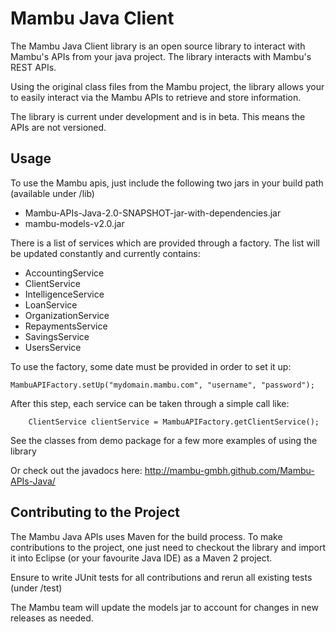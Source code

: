 Mambu Java Client
===================

The Mambu Java Client library is an open source library to interact with Mambu's APIs from your java project. 
The library interacts with Mambu's REST APIs.

Using the original class files from the Mambu project, the library allows your to easily interact via the Mambu APIs to retrieve and store information. 

The library is current under development and is in beta. This means the APIs are not versioned.

Usage
-----

To use the Mambu apis, just include the following two jars in your build path (available under /lib)

* Mambu-APIs-Java-2.0-SNAPSHOT-jar-with-dependencies.jar
* mambu-models-v2.0.jar

There is a list of services which are provided through a factory.
The list will be updated constantly and currently contains:

- AccountingService
- ClientService
- IntelligenceService
- LoanService
- OrganizationService
- RepaymentsService
- SavingsService
- UsersService

To use the factory, some date must be provided in order to set it up:

	MambuAPIFactory.setUp("mydomain.mambu.com", "username", "password");
	 
After this step, each service can be taken through a simple call like:

		ClientService clientService = MambuAPIFactory.getClientService();

See the classes from demo package for a few more examples of using the library

Or check out the javadocs here: http://mambu-gmbh.github.com/Mambu-APIs-Java/

Contributing to the Project
-----
The Mambu Java APIs uses Maven for the build process. To make contributions to the project, one just need to checkout the library and import it into Eclipse (or your favourite Java IDE) as a Maven 2 project.

Ensure to write JUnit tests for all contributions and rerun all existing tests (under /test)

The Mambu team will update the models jar to account for changes in new releases as needed.


